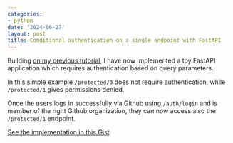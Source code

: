 ```yaml
---
categories:
- python
date: '2024-06-27'
layout: post
title: Conditional authentication on a single endpoint with FastAPI
---
```


Building [on my previous tutorial](2024-05-29-fastapi-sso-github-organization.md), I have now implemented a toy FastAPI application which requires authentication based on query parameters.

In this simple example `/protected/0` does not require authentication, while `/protected/1` gives permissions denied.

Once the users logs in successfully via Github using `/auth/login` and is member of the right Github organization, they can now access also the `/protected/1` endpoint.

[See the implementation in this Gist](https://gist.github.com/zonca/12a6b41fb53574a6a469f6a93d7db013)
